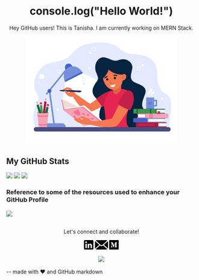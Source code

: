 <h1 align="center"> console.log("Hello World!") </h1>
<p align="center">Hey GitHub users! This is Tanisha. I am currently working on MERN Stack.</p>
<p align="center"><img src='https://raw.githubusercontent.com/tanishabisht/tanishabisht/main/readme/girl.jpg' width='400'></p>


## My GitHub Stats
<img src='https://github-readme-stats.vercel.app/api?username=tanishabisht&show_icons=true&theme=onedark' width='500'>
<img src='https://github-readme-stats.vercel.app/api/top-langs/?username=tanishabisht&layout=compact&theme=onedark' width='500'>
<img src='https://github-profile-trophy.vercel.app/?username=tanishabisht&theme=onedark&row=2&column=3&margin-w=15&margin-h=15' width='500'>

### Reference to some of the resources used to enhance your GitHub Profile
<a href="https://github.com/tanishabisht/demo2">
  <img align="center" src="https://github-readme-stats.vercel.app/api/pin/?username=tanishabisht&repo=demo2&theme=onedark" width='500'/>
</a><br/><br/>

<p align="center">Let's connect and collaborate!</p>
<p align="center">
  <a href="https://www.linkedin.com/in/tanisha-bisht-17542a192/"><img src="https://raw.githubusercontent.com/tanishabisht/tanishabisht/main/readme/linkedin.png" width="25"></a>  
  <a href="mailto:agamyatani@gmail.com"><img src="https://raw.githubusercontent.com/tanishabisht/tanishabisht/main/readme/mail.png" width="35"></a>
  <a href="https://medium.com/@tanisha.bisht2020"><img src="https://raw.githubusercontent.com/tanishabisht/tanishabisht/main/readme/medium.png" width="25"></a>
</p>
<p align="center"><img src="https://komarev.com/ghpvc/?username=tanishabisht&style=flat&color=e06c75&label=visitors"/></p>

-- made with ❤️ and GitHub markdown
